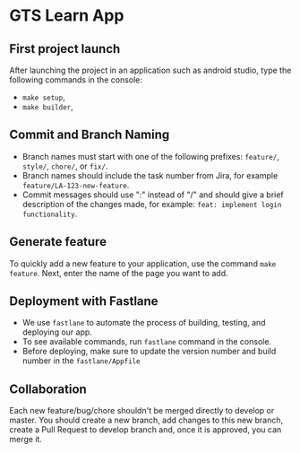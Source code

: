 # GTS Learn App
## First project launch
After launching the project in an application such as android studio, type the following commands in the console:
- `make setup`,
- `make builder`,

## Commit and Branch Naming

- Branch names must start with one of the following prefixes:
`feature/`, `style/`, `chore/`, or `fix/`.
- Branch names should include the task number from Jira, for example `feature/LA-123-new-feature`.
- Commit messages should use ":" instead of "/" and should give a brief description of the changes made,
for example: `feat: implement login functionality`.

## Generate feature
To quickly add a new feature to your application, use the command `make feature`.
Next, enter the name of the page you want to add.

## Deployment with Fastlane

- We use `fastlane` to automate the process of building, testing, and deploying our app.
- To see available commands, run `fastlane` command in the console.
- Before deploying, make sure to update the version number and build number in the `fastlane/Appfile`

## Collaboration
Each new feature/bug/chore shouldn't be merged directly to develop or master.
You should create a new branch, add changes to this new branch, create a Pull Request to develop
branch and, once it is approved, you can merge it. 

